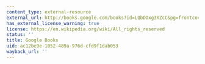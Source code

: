 ```yaml
---
content_type: external-resource
external_url: http://books.google.com/books?id=LQbDOxg3XZcC&pg=frontcover#v=onepage
has_external_license_warning: true
license: https://en.wikipedia.org/wiki/All_rights_reserved
status: ''
title: Google Books
uid: ac12be9e-1052-489a-976d-cfd9f1dab053
wayback_url: ''
---
```

